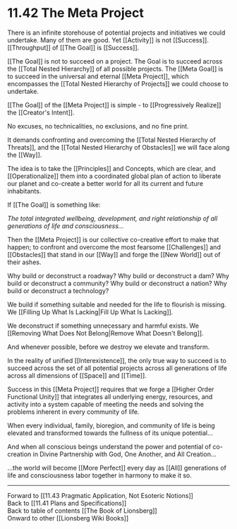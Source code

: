 # 11.42 The Meta Project

There is an infinite storehouse of potential projects and initiatives we could undertake. Many of them are good. Yet [[Activity]] is not [[Success]]. [[Throughput]] of [[The Goal]] is [[Success]].

[[The Goal]] is not to succeed on a project. The Goal is to succeed across the [[Total Nested Hierarchy]] of all possible projects. The [[Meta Goal]] is to succeed in the universal and eternal [[Meta Project]], which encompasses the [[Total Nested Hierarchy of Projects]] we could choose to undertake.

[[The Goal]] of the [[Meta Project]] is simple - to [[Progressively Realize]] the [[Creator's Intent]]. 

No excuses, no technicalities, no exclusions, and no fine print. 

It demands confronting and overcoming the [[Total Nested Hierarchy of Threats]], and the [[Total Nested Hierarchy of Obstacles]] we will face along the [[Way]].

The idea is to take the [[Principles]] and Concepts, which are clear, and [[Operationalize]] them into a coordinated global plan of action to liberate our planet and co-create a better world for all its current and future inhabitants.

If [[The Goal]] is something like:

_The total integrated wellbeing, development, and right relationship of all generations of life and consciousness…_

Then the [[Meta Project]] is our collective co-creative effort to make that happen; to confront and overcome the most fearsome [[Challenges]] and [[Obstacles]] that stand in our [[Way]] and forge the [[New World]] out of their ashes. 

Why build or deconstruct a roadway? Why build or deconstruct a dam? Why build or deconstruct a community? Why build or deconstruct a nation? Why build or deconstruct a technology?

We build if something suitable and needed for the life to flourish is missing. We [[Filling Up What Is Lacking|Fill Up What Is Lacking]]. 

We deconstruct if something unnecessary and harmful exists. We [[Removing What Does Not Belong|Remove What Doesn't Belong]].

And whenever possible, before we destroy we elevate and transform.

In the reality of unified [[Interexistence]], the only true way to succeed is to succeed across the set of all potential projects across all generations of life across all dimensions of [[Space]] and [[Time]]. 

Success in this [[Meta Project]] requires that we forge a [[Higher Order Functional Unity]] that integrates all underlying energy, resources, and activity into a system capable of meeting the needs and solving the problems inherent in every community of life.

When every individual, family, bioregion, and community of life is being elevated and transformed towards the fullness of its unique potential…

And when all conscious beings understand the power and potential of co-creation in Divine Partnership with God, One Another, and All Creation... 

...the world will become [[More Perfect]] every day as [[All]] generations of life and consciousness labor together in harmony to make it so. 

___

Forward to [[11.43 Pragmatic Application, Not Esoteric Notions]]  
Back to [[11.41 Plans and Specifications]]  
Back to table of contents [[The Book of Lionsberg]]  
Onward to other [[Lionsberg Wiki Books]]  